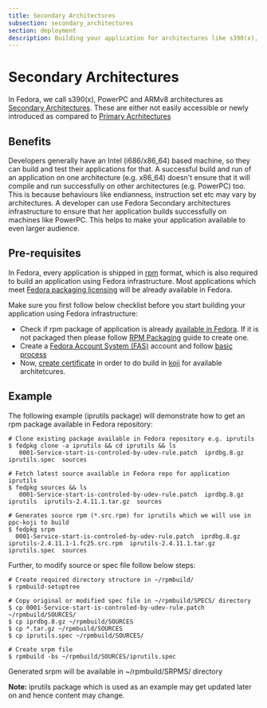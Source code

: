 ```yaml
---
title: Secondary Architectures
subsection: secondary_architectures
section: deployment
description: Building your application for architectures like s390(x), PowerPC, ARMv8
---
```


# Secondary Architectures
In Fedora, we call s390(x), PowerPC and ARMv8 architectures as [Secondary Architectures](https://fedoraproject.org/wiki/Architectures#Secondary_Architectures). These are either not easily accessible or newly introduced as compared to [Primary Acrhitectures](https://fedoraproject.org/wiki/Architectures#Secondary_Architectures)

## Benefits

Developers generally have an Intel (i686/x86_64) based machine, so they can build and test their applications for that. A successful build and run of an application on one architecture (e.g. x86_64) doesn't ensure that it will compile and run successfully on other architectures (e.g. PowerPC) too. This is because behaviours like endianness, instruction set etc may vary by architectures. A developer can use Fedora Secondary architectures infrastructure to ensure that her application builds successfully on machines like PowerPC. This helps to make your application available to even larger audience.

## Pre-requisites

In Fedora, every application is shipped in [rpm](http://www.rpm.org/) format, which is also required to build an application using Fedora infrastructure. Most applications which meet [Fedora packaging licensing](https://fedoraproject.org/wiki/Packaging:Guidelines?rd=Packaging/Guidelines#Licensing) will be already available in Fedora.

Make sure you first follow below checklist before you start building your application using Fedora infrastructure:

* Check if rpm package of application is already [available in Fedora](https://apps.fedoraproject.org/packages/). If it is not packaged then please follow [RPM Packaging](https://developer.fedoraproject.org/deployment/rpm/about.html) guide to create one.
* Create a [Fedora Account System (FAS)](https://admin.fedoraproject.org/accounts) account and follow [basic process](https://fedoraproject.org/wiki/Join_the_package_collection_maintainers?rd=PackageMaintainers/Join#Create_a_Fedora_Account)
* Now, [create certificate](https://fedoraproject.org/wiki/Using_the_Koji_build_system#Fedora_Account_System_.28FAS2.29_Setup) in order to do build in [koji](https://fedoraproject.org/wiki/Koji) for available architetcures.

## Example

The following example (iprutils package) will demonstrate how to get an rpm package available in Fedora repository:

````
# Clone existing package available in Fedora repository e.g. iprutils
$ fedpkg clone -a iprutils && cd iprutils && ls
   0001-Service-start-is-controled-by-udev-rule.patch  iprdbg.8.gz  iprutils.spec  sources

# Fetch latest source available in Fedora repo for application iprutils
$ fedpkg sources && ls
   0001-Service-start-is-controled-by-udev-rule.patch  iprdbg.8.gz  iprutils  iprutils-2.4.11.1.tar.gz  sources

# Generates source rpm (*.src.rpm) for iprutils which we will use in ppc-koji to build
$ fedpkg srpm
  0001-Service-start-is-controled-by-udev-rule.patch  iprdbg.8.gz  iprutils-2.4.11.1-1.fc25.src.rpm  iprutils-2.4.11.1.tar.gz  iprutils.spec  sources

````

Further, to modify source or spec file follow below steps:

````
# Create required directory structure in ~/rpmbuild/
$ rpmbuild-setuptree

# Copy original or modified spec file in ~/rpmbuild/SPECS/ directory
$ cp 0001-Service-start-is-controled-by-udev-rule.patch ~/rpmbuild/SOURCES/
$ cp iprdbg.8.gz ~/rpmbuild/SOURCES
$ cp *.tar.gz ~/rpmbuild/SOURCES
$ cp iprutils.spec ~/rpmbuild/SOURCES/

# Create srpm file
$ rpmbuild -bs ~/rpmbuild/SOURCES/iprutils.spec

````
Generated srpm will be available in ~/rpmbuild/SRPMS/ directory

**Note:** iprutils package which is used as an example may get updated later on and hence content may change.
